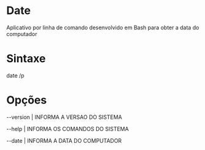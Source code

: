 # Date
Aplicativo por linha de comando desenvolvido em Bash para obter a data do computador


# Sintaxe
date /p

# Opções
--version     | INFORMA A VERSAO DO SISTEMA

--help        | INFORMA OS COMANDOS DO SISTEMA

--date        | INFORMA A DATA DO COMPUTADOR
